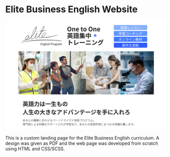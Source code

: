 # Elite Business English Website

![Elite Business English Website screenshot](/elite-website.png "Elite Business English Website screenshot")

This is a custom landing page for the Elite Business English curriculum. A design was given as PDF and the web page was developed from scratch using HTML and CSS/SCSS.
